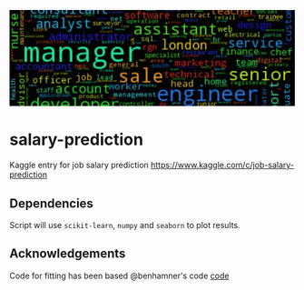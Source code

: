 ![Word Art](./banner.png)


salary-prediction
====================

Kaggle entry for job salary prediction https://www.kaggle.com/c/job-salary-prediction


## Dependencies

Script will use `scikit-learn`, `numpy` and `seaborn` to plot results.

## Acknowledgements

Code for fitting has been based @benhamner's code [code](https://github.com/benhamner/JobSalaryPrediction/tree/RandomForestBenchmark)
